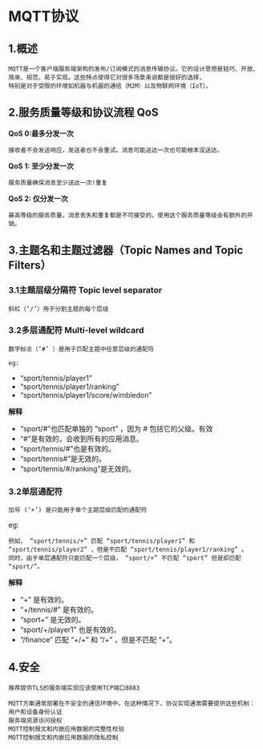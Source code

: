 # MQTT协议
## 1.概述
    MQTT是一个客户端服务端架构的发布/订阅模式的消息传输协议。它的设计思想是轻巧、开放、简单、规范，易于实现。这些特点使得它对很多场景来说都是很好的选择，
    特别是对于受限的环境如机器与机器的通信（M2M）以及物联网环境（IoT）。
## 2.服务质量等级和协议流程 QoS
    
**QoS 0:最多分发一次**
    
    接收者不会发送响应，发送者也不会重试。消息可能送达一次也可能根本没送达。
**QoS 1: 至少分发一次**

    服务质量确保消息至少送达一次!重复

**QoS 2: 仅分发一次**

    最高等级的服务质量，消息丢失和重复都是不可接受的。使用这个服务质量等级会有额外的开销。
    
## 3.主题名和主题过滤器（Topic Names and Topic Filters）
### 3.1主题层级分隔符 Topic level separator

    斜杠（‘/’）用于分割主题的每个层级

### 3.2多层通配符 Multi-level wildcard

    数字标志（‘#’ ）是用于匹配主题中任意层级的通配符
    
`eg:`
+ “sport/tennis/player1”
+ “sport/tennis/player1/ranking”
+ “sport/tennis/player1/score/wimbledon”

**解释**

+ “sport/#”也匹配单独的 “sport” ，因为 # 包括它的父级。有效
+ “#”是有效的，会收到所有的应用消息。
+ “sport/tennis/#”也是有效的。
+ “sport/tennis#”是无效的。
+ “sport/tennis/#/ranking”是无效的。
### 3.2单层通配符
    加号 (‘+’) 是只能用于单个主题层级匹配的通配符
    
eg:
    
    例如， “sport/tennis/+” 匹配 “sport/tennis/player1” 和 “sport/tennis/player2” ，但是不匹配 “sport/tennis/player1/ranking” 。
    同时，由于单层通配符只能匹配一个层级， “sport/+” 不匹配 “sport” 但是却匹配 “sport/”。
**解释**
+ “+” 是有效的。
+ “+/tennis/#” 是有效的。
+ “sport+” 是无效的。
+ “sport/+/player1” 也是有效的。
+ “/finance” 匹配 “+/+” 和 “/+” ，但是不匹配 “+”。

## 4.安全
    推荐提供TLS的服务端实现应该使用TCP端口8883
    
    MQTT方案通常部署在不安全的通信环境中。在这种情况下，协议实现通常需要提供这些机制：
    用户和设备身份认证
    服务端资源访问授权
    MQTT控制报文和内嵌应用数据的完整性校验
    MQTT控制报文和内嵌应用数据的隐私控制



    